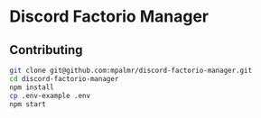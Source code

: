 # Discord Factorio Manager

## Contributing

```bash
git clone git@github.com:mpalmr/discord-factorio-manager.git
cd discord-factorio-manager
npm install
cp .env-example .env
npm start
```
